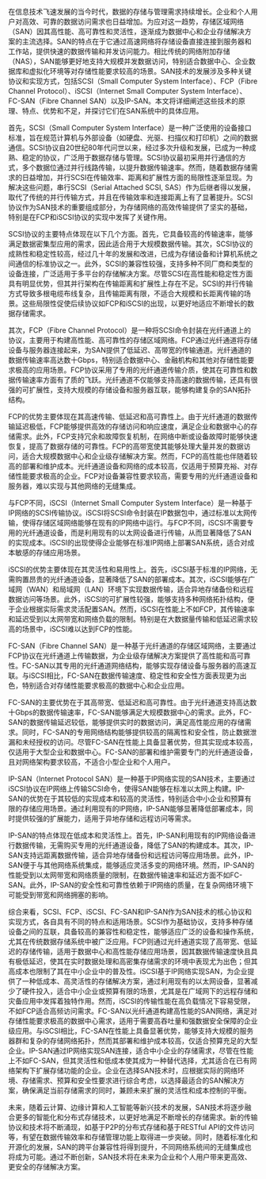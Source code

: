 在信息技术飞速发展的当今时代，数据的存储与管理需求持续增长。企业和个人用户对高效、可靠的数据访问需求也日益增加。为应对这一趋势，存储区域网络（SAN）因其高性能、高可靠性和灵活性，逐渐成为数据中心和企业存储解决方案的主流选择。SAN的特点在于它通过高速网络将存储设备直接连接到服务器和工作站，提供快速的数据传输和并发访问能力。相比传统的网络附加存储（NAS），SAN能够更好地支持大规模并发数据访问，特别适合数据中心、企业数据库和虚拟化环境等对存储性能要求较高的场景。SAN技术的发展涉及多种关键协议和实现方式，包括SCSI（Small Computer System Interface）、FCP（Fibre Channel Protocol）、iSCSI（Internet Small Computer System Interface）、FC-SAN（Fibre Channel SAN）以及IP-SAN。本文将详细阐述这些技术的原理、特点、优势和不足，并探讨它们在SAN系统中的具体应用。

首先，SCSI（Small Computer System Interface）是一种广泛使用的设备接口标准，旨在规范计算机与外部设备（如硬盘、光驱、扫描仪和打印机）之间的数据通信。SCSI协议自20世纪80年代问世以来，经过多次升级和发展，已成为一种成熟、稳定的协议，广泛用于数据存储与管理。SCSI协议最初采用并行通信的方式，多个数据位通过并行线路传输，以提升数据传输速率。然而，随着数据存储需求的日益增加，并行SCSI在传输效率、距离和扩展性方面的局限性逐渐显现。为解决这些问题，串行SCSI（Serial Attached SCSI, SAS）作为后继者得以发展，取代了传统的并行传输方式，并且在传输效率和连接距离上有了显著提升。SCSI协议作为SAN技术的重要组成部分，为存储网络的高效传输提供了坚实的基础，特别是在FCP和iSCSI协议的实现中发挥了关键作用。

SCSI协议的主要特点体现在以下几个方面。首先，它具备较高的传输速率，能够满足数据密集型应用的需求，因此适合用于大规模数据传输。其次，SCSI协议的成熟性和稳定性较高，经过几十年的发展和改进，已成为存储设备和计算机系统之间通信的标准协议之一。此外，SCSI的兼容性较强，支持多种不同厂商和类型的设备连接，广泛适用于多平台的存储解决方案。尽管SCSI在高性能和稳定性方面具有明显优势，但其并行架构在传输距离和扩展性上存在不足。SCSI的并行传输方式导致多根电缆布线复杂，且传输距离有限，不适合大规模和长距离传输的场景。这些局限性促使后续协议如FCP和iSCSI的出现，以更好地适应不断增长的数据存储需求。

其次，FCP（Fibre Channel Protocol）是一种将SCSI命令封装在光纤通道上的协议，主要用于构建高性能、高可靠性的存储区域网络。FCP通过光纤通道将存储设备与服务器连接起来，为SAN提供了低延迟、高带宽的传输通道。光纤通道的数据传输速率高达数十Gbps，特别适合数据中心、金融机构和其他对存储性能要求极高的应用场景。FCP协议采用了专用的光纤通道传输介质，使其在可靠性和数据传输速率方面有了质的飞跃。光纤通道不仅能够支持高速的数据传输，还具有很强的可扩展性，支持大规模的存储设备和服务器互联，能够构建复杂的SAN拓扑结构。

FCP的优势主要体现在其高速传输、低延迟和高可靠性上。由于光纤通道的数据传输延迟极低，FCP能够提供高效的存储访问和响应速度，满足企业和数据中心的存储需求。此外，FCP支持冗余和故障恢复机制，在网络中断或设备故障时能够快速恢复，提高了数据存储的可靠性。FCP的高带宽使其能够处理大量并发的数据访问，适合大规模数据中心和企业级存储解决方案。然而，FCP的高性能也伴随着较高的部署和维护成本。光纤通道设备和网络的成本较高，仅适用于预算充裕、对存储性能要求极高的企业。FCP对设备兼容性要求较高，需要专用的光纤通道设备和服务器，难以实现与其他网络的无缝集成。

与FCP不同，iSCSI（Internet Small Computer System Interface）是一种基于IP网络的SCSI传输协议。iSCSI将SCSI命令封装在IP数据包中，通过标准以太网传输，使得存储区域网络能够在现有的IP网络中运行。与FCP不同，iSCSI不需要专用的光纤通道设备，而是利用现有的以太网设备进行传输，从而显著降低了SAN的实现成本。iSCSI的出现使得企业能够在标准IP网络上部署SAN系统，适合对成本敏感的存储应用场景。

iSCSI的优势主要体现在其灵活性和易用性上。首先，iSCSI基于标准的IP网络，无需购置昂贵的光纤通道设备，显著降低了SAN的部署成本。其次，iSCSI能够在广域网（WAN）和局域网（LAN）环境下实现数据传输，适合异地存储备份和远程数据访问等场景。此外，iSCSI的可扩展性较强，能够支持多种网络拓扑结构，便于企业根据实际需求灵活配置SAN。然而，iSCSI在性能上不如FCP，其传输速率和延迟受到以太网带宽和网络负载的限制。特别是在大数据量传输和低延迟需求较高的场景中，iSCSI难以达到FCP的性能。

FC-SAN（Fibre Channel SAN）是一种基于光纤通道的存储区域网络，主要通过FCP协议在光纤通道上传输数据，为企业级存储解决方案提供了高性能和高可靠性。FC-SAN以其专用的光纤通道网络结构，能够实现存储设备与服务器的高速互联。与iSCSI相比，FC-SAN在数据传输速度、稳定性和安全性方面表现更为出色，特别适合对存储性能要求极高的数据中心和企业应用。

FC-SAN的主要优势在于其高带宽、低延迟和高可靠性。由于光纤通道支持高达数十Gbps的数据传输速率，FC-SAN能够满足大规模数据中心的需求。此外，FC-SAN的数据传输延迟较低，能够提供实时的数据访问，满足高性能应用的存储需求。同时，FC-SAN的专用网络结构能够提供较高的隔离性和安全性，防止数据泄漏和未经授权的访问。尽管FC-SAN在性能上具备显著优势，但其实现成本较高，仅适用于大型企业和数据中心。FC-SAN的部署和维护需要专门的光纤通道设备，且对网络架构要求较高，不适合小型企业和个人用户。

IP-SAN（Internet Protocol SAN）是一种基于IP网络实现的SAN技术，主要通过iSCSI协议在IP网络上传输SCSI命令，使得SAN能够在标准以太网上构建。IP-SAN的优势在于其较低的实现成本和较高的灵活性，特别适合中小企业和预算有限的存储应用场景。通过利用现有的IP网络，IP-SAN能够显著降低部署成本，同时提供较强的扩展能力，适用于异地存储和远程访问等需求。

IP-SAN的特点体现在低成本和灵活性上。首先，IP-SAN利用现有的IP网络设备进行数据传输，无需购买专用的光纤通道设备，降低了SAN的构建成本。其次，IP-SAN支持远距离数据传输，适合异地存储备份和远程访问等应用场景。此外，IP-SAN便于与其他网络系统集成，能够适应灵活多变的网络环境。然而，IP-SAN的性能受到以太网带宽和网络质量的限制，在数据传输速率和延迟方面不如FC-SAN。此外，IP-SAN的安全性和可靠性依赖于IP网络的质量，在复杂网络环境下可能受到带宽和网络拥塞的影响。

综合来看，SCSI、FCP、iSCSI、FC-SAN和IP-SAN作为SAN技术的核心协议和实现方式，各自具有不同的特点和适用场景。SCSI作为基础协议，支持多种存储设备之间的互联，具备较高的兼容性和稳定性，能够适应广泛的设备和操作系统，尤其在传统数据存储系统中被广泛应用。FCP则通过光纤通道实现了高带宽、低延迟的存储传输，适用于数据中心和高性能存储应用场景，因其数据传输速度快且具有极低延迟，使其在实时数据处理和高密集存储需求的环境中表现尤为出色；但其高成本也限制了其在中小企业中的普及性。iSCSI基于IP网络实现SAN，为企业提供了一种低成本、高灵活性的存储解决方案，通过利用现有的以太网设备，显著减少了硬件投入，适合中小企业或预算有限的场景，尤其是在广域网下的远程存储和灾备应用中发挥着独特作用。然而，iSCSI的传输性能在高负载情况下容易受限，不如FCP适合高频访问需求。FC-SAN以光纤通道构建高性能的SAN网络，满足对存储性能要求极高的数据中心需求，适用于需要高吞吐量和强数据安全保障的企业级应用。与iSCSI相比，FC-SAN在性能上具备显著优势，能够支持大规模的服务器群和复杂的存储网络拓扑，然而其部署和维护成本较高，仅适合预算充足的大型企业。IP-SAN通过IP网络实现SAN连接，适合中小企业的存储需求，尽管在性能上不如FC-SAN，但其灵活性和低成本使其成为一种替代选择，尤其适合在已有网络架构下扩展存储功能的企业。企业在选择SAN技术时，应根据实际的网络环境、存储需求、预算和安全性要求进行综合考虑，以选择最适合的SAN解决方案，确保满足当前存储需求的同时，兼顾未来扩展的灵活性和成本控制的平衡。

未来，随着云计算、边缘计算和人工智能等新兴技术的发展，SAN技术将逐步融合更多的智能化和分布式存储技术，以更好地满足不断增长的存储需求。新的传输协议和技术将不断涌现，如基于P2P的分布式存储和基于RESTful API的文件访问等，有望在数据传输效率和存储管理功能上取得进一步突破。同时，随着标准化和开源化的发展，SAN的跨平台兼容性将得到提升，不同网络系统间的无缝集成也将成为可能。通过不断创新，SAN技术将在未来为企业和个人用户带来更高效、更安全的存储解决方案。